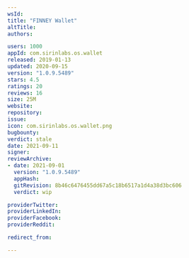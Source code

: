 ```yaml
---
wsId: 
title: "FINNEY Wallet"
altTitle: 
authors:

users: 1000
appId: com.sirinlabs.os.wallet
released: 2019-01-13
updated: 2020-09-15
version: "1.0.9.5489"
stars: 4.5
ratings: 20
reviews: 16
size: 25M
website: 
repository: 
issue: 
icon: com.sirinlabs.os.wallet.png
bugbounty: 
verdict: stale
date: 2021-09-11
signer: 
reviewArchive:
- date: 2021-09-01
  version: "1.0.9.5489"
  appHash: 
  gitRevision: 8b46c6476455dd67a5c18b6517a1d4a38d3bc606
  verdict: wip

providerTwitter: 
providerLinkedIn: 
providerFacebook: 
providerReddit: 

redirect_from:

---
```



